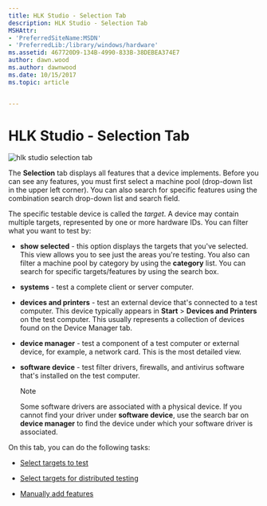```yaml
---
title: HLK Studio - Selection Tab
description: HLK Studio - Selection Tab
MSHAttr:
- 'PreferredSiteName:MSDN'
- 'PreferredLib:/library/windows/hardware'
ms.assetid: 467720D9-134B-4990-833B-38DEBEA374E7
author: dawn.wood
ms.author: dawnwood
ms.date: 10/15/2017
ms.topic: article


---
```


# HLK Studio - Selection Tab


![hlk studio selection tab](images/p-hlk-studio-selection-tab.png)

The **Selection** tab displays all features that a device implements. Before you can see any features, you must first select a machine pool (drop-down list in the upper left corner). You can also search for specific features using the combination search drop-down list and search field.

The specific testable device is called the *target*. A device may contain multiple targets, represented by one or more hardware IDs. You can filter what you want to test by:

- **show selected** - this option displays the targets that you've selected. This view allows you to see just the areas you're testing. You also can filter a machine pool by category by using the **category** list. You can search for specific targets/features by using the search box.

- **systems** - test a complete client or server computer.

- **devices and printers** - test an external device that's connected to a test computer. This device typically appears in **Start** &gt; **Devices and Printers** on the test computer. This usually represents a collection of devices found on the Device Manager tab.

- **device manager** - test a component of a test computer or external device, for example, a network card. This is the most detailed view.

- **software device** - test filter drivers, firewalls, and antivirus software that's installed on the test computer.

  > [!NOTE]
  > 
  > Some software drivers are associated with a physical device. If you cannot find your driver under **software device**, use the search bar on **device manager** to find the device under which your software driver is associated.

     

On this tab, you can do the following tasks:

- [Select targets to test](../getstarted/step-5--select-target-to-test.md)

- [Select targets for distributed testing](select-targets-for-distributed-testing.md)

- [Manually add features](manually-add-features.md)

 

 






